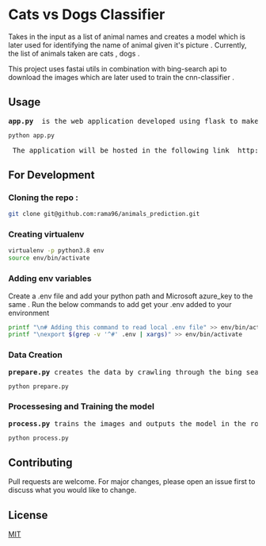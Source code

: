 # Cats vs Dogs Classifier

Takes in the input as a list of animal names and creates a model which is later used for identifying the name of animal given it's picture . Currently, the list of animals taken are cats , dogs .

This project uses fastai utils in combination with bing-search api to download the images which are later used to train the cnn-classifier . 

## Usage

<pre><b>app.py</b>  is the web application developed using flask to make use of the trained model (<b>animals_prediction.pkl</b>) to predict the label of the uploaded image .  </pre> 

```bash
python app.py
```

<pre> The application will be hosted in the following link  http://127.0.0.1:5000/ </pre> 

## For Development 

### Cloning the repo :
```bash
git clone git@github.com:rama96/animals_prediction.git
```

### Creating virtualenv 
```bash
virtualenv -p python3.8 env
source env/bin/activate
```

### Adding env variables
Create a .env file and add your python path and Microsoft azure_key to the same . Run the below commands to add get your .env added to your environment

```bash
printf "\n# Adding this command to read local .env file" >> env/bin/activate 
printf "\nexport $(grep -v '^#' .env | xargs)" >> env/bin/activate
```

### Data Creation 

<pre><b>prepare.py</b> creates the data by crawling through the bing search engine to geneate/download the data required for training purposes. </pre> 

```bash
python prepare.py
```

### Processesing and Training the model

<pre><b>process.py</b> trains the images and outputs the model in the root of dir as <b>process.py</b> </pre> 

```bash
python process.py
```

## Contributing
Pull requests are welcome. For major changes, please open an issue first to discuss what you would like to change.


## License
[MIT](https://choosealicense.com/licenses/mit/)